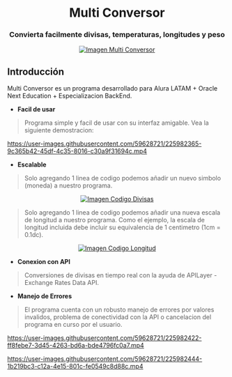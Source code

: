 <h1 align="center">Multi Conversor</h1>
<h3 align="center">Convierta facilmente divisas, temperaturas, longitudes y peso</h3>

<p align="center">
	<a href="https://imgbox.com/V81qQ64V" target="_blank"><img src="https://images2.imgbox.com/9e/d5/V81qQ64V_o.png" alt="Imagen Multi Conversor"/></a>
</p>

## Introducción

Multi Conversor es un programa desarrollado para Alura LATAM + Oracle Next Education + Especializacion BackEnd.

- **Facil de usar**

> Programa simple y facil de usar con su interfaz amigable. Vea la siguiente demostracion:

<p align="center">
	

https://user-images.githubusercontent.com/59628721/225982365-9c365b42-45df-4c35-8016-c30a9f31694c.mp4


</p>


- **Escalable**

> Solo agregando 1 linea de codigo podemos añadir un nuevo simbolo (moneda) a nuestro programa.

<p align="center">
	<a href="https://imgbox.com/pKEdjpVL" target="_blank"><img src="https://images2.imgbox.com/41/f1/pKEdjpVL_o.png" alt="Imagen Codigo Divisas"/></a>
</p>

> Solo agregando 1 linea de codigo podemos añadir una nueva escala de longitud a nuestro programa. Como el ejemplo, la escala de longitud incluida debe incluir su equivalencia de 1 centimetro (1cm = 0.1dc).

<p align="center">
	<a href="https://imgbox.com/J5L4WGWi" target="_blank"><img src="https://images2.imgbox.com/41/73/J5L4WGWi_o.png" alt="Imagen Codigo Longitud"/></a>
</p>

- **Conexion con API**

> Conversiones de divisas en tiempo real con la ayuda de APILayer - Exchange Rates Data API.

- **Manejo de Errores**

> El programa cuenta con un robusto manejo de errores por valores invalidos, problema de conectividad con la API o cancelacion del programa en curso por el usuario.

<p align="center">
	

https://user-images.githubusercontent.com/59628721/225982422-ff8febe7-3d45-4263-bd6a-bde4796fc0a7.mp4


</p>
<p align="center">
	

https://user-images.githubusercontent.com/59628721/225982444-1b219bc3-c12a-4e15-801c-fe0549c8d88c.mp4


</p>
